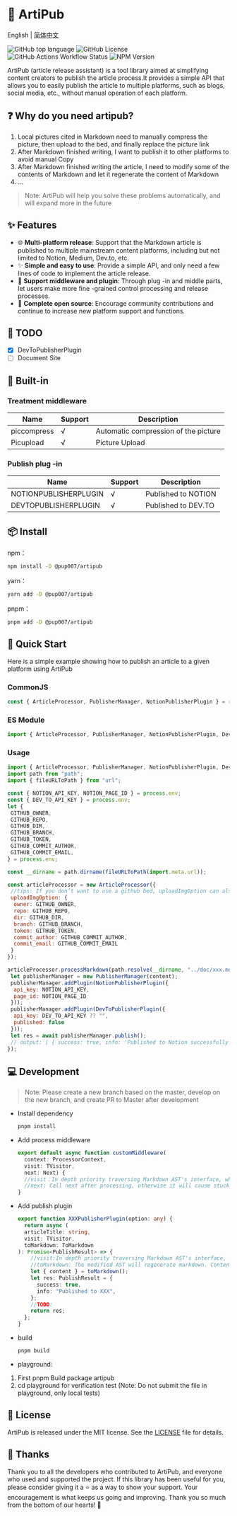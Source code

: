 # 🎉 ArtiPub
English | [简体中文](./README_zh-CN.md)

![GitHub top language](https://img.shields.io/github/languages/top/Pup007/artipub)
![GitHub License](https://img.shields.io/github/license/Pup007/artipub)
![GitHub Actions Workflow Status](https://img.shields.io/github/actions/workflow/status/Pup007/artipub/release.yml)
![NPM Version](https://img.shields.io/npm/v/%40pup007%2Fartipub)


ArtiPub (article release assistant) is a tool library aimed at simplifying content creators to publish the article process.It provides a simple API that allows you to easily publish the article to multiple platforms, such as blogs, social media, etc., without manual operation of each platform.

## ❓ Why do you need artipub?
1. Local pictures cited in Markdown need to manually compress the picture, then upload to the bed, and finally replace the picture link
2. After Markdown finished writing, I want to publish it to other platforms to avoid manual Copy
3. After Markdown finished writing the article, I need to modify some of the contents of Markdown and let it regenerate the content of Markdown
4. ...

> Note: ArtiPub will help you solve these problems automatically, and will expand more in the future

## ✨ Features

- 🌐 **Multi-platform release**: Support that the Markdown article is published to multiple mainstream content platforms, including but not limited to Notion, Medium, Dev.to, etc.
- ✨ **Simple and easy to use**: Provide a simple API, and only need a few lines of code to implement the article release.
- 🔌 **Support middleware and plugin**: Through plug -in and middle parts, let users make more fine -grained control processing and release processes.
- 📖 **Complete open source**: Encourage community contributions and continue to increase new platform support and functions.

## 📌 TODO
- [x] DevToPublisherPlugin
- [ ] Document Site

## 🔧 Built-in

### Treatment middleware
| Name | Support | Description |
|-|-|-|
| piccompress | √ | Automatic compression of the picture |
| Picupload | √ | Picture Upload |

### Publish plug -in
| Name | Support | Description |
|-|-|-|
| NOTIONPUBLISHERPLUGIN | √ | Published to NOTION |
| DEVTOPUBLISHERPLUGIN | √ | Published to DEV.TO |

## 📦 Install

npm：

```bash
npm install -D @pup007/artipub
```

yarn：

```bash
yarn add -D @pup007/artipub
```

pnpm：

```bash
pnpm add -D @pup007/artipub
```

## 🚀 Quick Start

Here is a simple example showing how to publish an article to a given platform using ArtiPub

### CommonJS 

```javascript
const { ArticleProcessor, PublisherManager, NotionPublisherPlugin } = require('@pup007/artipub');
```

### ES Module 

```javascript
import { ArticleProcessor, PublisherManager, NotionPublisherPlugin, DevToPublisherPlugin } from "@pup007/artipub"
```

### Usage

```js
import { ArticleProcessor, PublisherManager, NotionPublisherPlugin, DevToPublisherPlugin } from "@pup007/artipub"
import path from "path";
import { fileURLToPath } from "url";

const { NOTION_API_KEY, NOTION_PAGE_ID } = process.env;
const { DEV_TO_API_KEY } = process.env;
let {
 GITHUB_OWNER,
 GITHUB_REPO,
 GITHUB_DIR,
 GITHUB_BRANCH,
 GITHUB_TOKEN,
 GITHUB_COMMIT_AUTHOR,
 GITHUB_COMMIT_EMAIL,
} = process.env;

const __dirname = path.dirname(fileURLToPath(import.meta.url));

const articleProcessor = new ArticleProcessor({
 //tips: If you don’t want to use a github bed, uploadImgOption can also be an aspect upload function, and finally returned to the uploaded picture URL
 uploadImgOption: {
  owner: GITHUB_OWNER,
  repo: GITHUB_REPO,
  dir: GITHUB_DIR,
  branch: GITHUB_BRANCH,
  token: GITHUB_TOKEN,
  commit_author: GITHUB_COMMIT_AUTHOR,
  commit_email: GITHUB_COMMIT_EMAIL
 }
});

articleProcessor.processMarkdown(path.resolve(__dirname, "../doc/xxx.md")).then(async ({ content }) => {
 let publisherManager = new PublisherManager(content);
 publisherManager.addPlugin(NotionPublisherPlugin({
  api_key: NOTION_API_KEY,
  page_id: NOTION_PAGE_ID
 }));
 publisherManager.addPlugin(DevToPublisherPlugin({
  api_key: DEV_TO_API_KEY ?? "",
  published: false
 }));
 let res = await publisherManager.publish();
 // output: [ { success: true, info: 'Published to Notion successfully!' } ]
});

```

## 💻 Development

> Note: Please create a new branch based on the master, develop on the new branch, and create PR to Master after development

- Install dependency
  ```bash
  pnpm install
  ```

- Add process middleware
  ```typescript
  export default async function customMiddleware(
    context: ProcessorContext,
    visit: TVisitor,
    next: Next) {
    //visit：In depth priority traversing Markdown AST's interface, which is convenient for users to modify node. Note that this process is synchronized. If you want to process it asynchronous, find the corresponding Node first, then add asynchronous processing.
    //next: Call next after processing, otherwise it will cause stuck and will not execute
  }
  ```
- Add publish plugin
  ```typescript
  export function XXXPublisherPlugin(option: any) {
    return async (
    articleTitle: string,
    visit: TVisitor,
    toMarkdown: ToMarkdown
  ): Promise<PublishResult> => {
      //visit:In depth priority traversing Markdown AST's interface, which is convenient for users to modify node. Note that this process is synchronized.
      //toMarkdown: The modified AST will regenerate markdown. Content is Markdown content
      let { content } = toMarkdown();
      let res: PublishResult = {
        success: true,
        info: "Published to XXX",
      };
      //TODO:
      return res;
    };
  }
  ```

- build
  ```bash
  pnpm build
  ```

- playground: 
1. First pnpm Build package artipub
2. cd playground for verification test (Note: Do not submit the file in playground, only local tests)


## 📄 License

ArtiPub is released under the MIT license. See the [LICENSE](./LICENSE) file for details.

## 🙏 Thanks

Thank you to all the developers who contributed to ArtiPub, and everyone who used and supported the project. 
If this library has been useful for you, please consider giving it a ⭐️ as a way to show your support. Your encouragement is what keeps us going and improving. Thank you so much from the bottom of our hearts! 🌹
